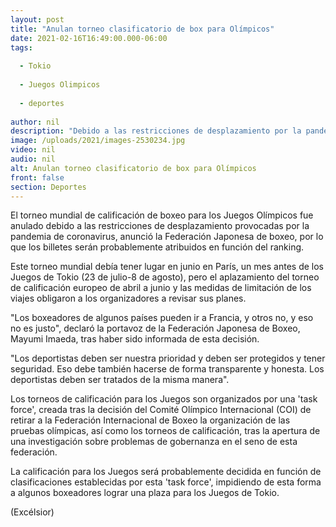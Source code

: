 ```yaml
---
layout: post
title: "Anulan torneo clasificatorio de box para Olímpicos"
date: 2021-02-16T16:49:00.000-06:00
tags:
  
  - Tokio
  
  - Juegos Olimpicos
  
  - deportes
  
author: nil
description: "Debido a las restricciones de desplazamiento por la pandemia de coronavirus. Una opción para conseguir boleto olímpico es el ranking"
image: /uploads/2021/images-2530234.jpg
video: nil
audio: nil
alt: Anulan torneo clasificatorio de box para Olímpicos
front: false
section: Deportes
---
```


El torneo mundial de calificación de boxeo para los Juegos Olímpicos fue anulado debido a las restricciones de desplazamiento provocadas por la pandemia de coronavirus, anunció la Federación Japonesa de boxeo, por lo que los billetes serán probablemente atribuidos en función del ranking.

Este torneo mundial debía tener lugar en junio en París, un mes antes de los Juegos de Tokio (23 de julio-8 de agosto), pero el aplazamiento del torneo de calificación europeo de abril a junio y las medidas de limitación de los viajes obligaron a los organizadores a revisar sus planes.

"Los boxeadores de algunos países pueden ir a Francia, y otros no, y eso no es justo", declaró la portavoz de la Federación Japonesa de Boxeo, Mayumi Imaeda, tras haber sido informada de esta decisión.

"Los deportistas deben ser nuestra prioridad y deben ser protegidos y tener seguridad. Eso debe también hacerse de forma transparente y honesta. Los deportistas deben ser tratados de la misma manera".

Los torneos de calificación para los Juegos son organizados por una 'task force', creada tras la decisión del Comité Olímpico Internacional (COI) de retirar a la Federación Internacional de Boxeo la organización de las pruebas olímpicas, así como los torneos de calificación, tras la apertura de una investigación sobre problemas de gobernanza en el seno de esta federación.

La calificación para los Juegos será probablemente decidida en función de clasificaciones establecidas por esta 'task force', impidiendo de esta forma a algunos boxeadores lograr una plaza para los Juegos de Tokio.

(Excélsior)